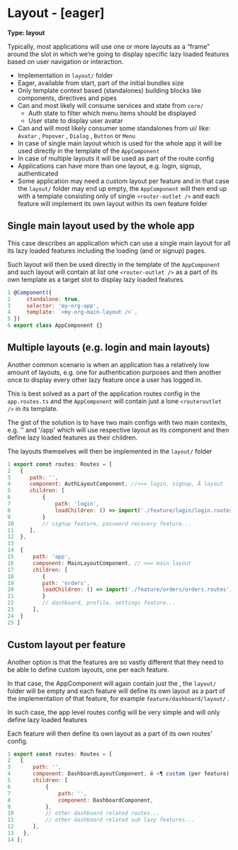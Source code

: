 # Layout - [eager]

**Type: layout**

Typically, most applications will use one or more layouts as a “frame” around the slot in which we’re going to display specific lazy loaded features based on user navigation or interaction.

- Implementation in `layout/` folder
- Eager, available from start, part of the initial bundles size
- Only template context based (standalones) building blocks like components, directives and pipes
- Can and most likely will consume services and state from `core/`
  - Auth state to filter which menu items should be displayed
  - User state to display user avatar
- Can and will most likely consumer some standalones from ui/ like: `Avatar` , `Popover` , `Dialog` , `Button` or `Menu`
- In case of single main layout which is used for the whole app it will be used directly in the template of the `AppComponent`
- In case of multiple layouts it will be used as part of the route config
- Applications can have more than one layout, e.g. login, signup, authenticated
- Some application may need a custom layout per feature and in that case the `layout/` folder may end up empty, the `AppComponent` will then end up with a template consisting only of single `<router-outlet />` and each feature will implement its own layout within its own feature folder

## Single main layout used by the whole app

This case describes an application which can use a single main layout for all its lazy loaded features including the loading (and or signup) pages.

Such layout will then be used directly in the template of the `AppComponent` and such layout will contain at list one `<router-outlet />` as a part of its own template as a target slot to display lazy loaded features.

```javascript
1 @Component({
2     standalone: true,
3     selector: 'my-org-app',
4     template: `<my-org-main-layout />`,
5 })
6 export class AppComponent {}
```

## Multiple layouts (e.g. login and main layouts)

Another common scenario is when an application has a relatively low amount of layouts, e.g. one for authentication purposes and then another once to display every other lazy feature once a user has logged in.

This is best solved as a part of the application routes config in the `app.routes.ts` and the `AppComponent` will contain just a lone `<routeroutlet />` in its template.

The gist of the solution is to have two main configs with two main contexts, e.g. '' and '/app' which will use respective layout as its component and then define lazy loaded features as their children.

The layouts themselves will then be implemented in the `layout/` folder

```javascript
1 export const routes: Routes = [
2   {
3      path: '',
4      component: AuthLayoutComponent, //<== login, signup, Ä layout
5      children: [
6          {
7              path: 'login',
8              loadChildren: () => import('./feature/login/login.routes')
9          }
10         // signup feature, password recovery feature...
11     ],
12  },
13
14  {
15      path: 'app',
16      component: MainLayoutComponent, // <== main layout
17      children: [
18         {
19         path: 'orders',
20         loadChildren: () => import('./feature/orders/orders.routes')
21         }
22         // dashboard, profile, settings feature...
23      ],
24  }
25 ]
```

## Custom layout per feature

Another option is that the features are so vastly different that they need to be able to define custom layouts, one per each feature.

In that case, the AppComponent will again contain just the <router-outlet /> , the `layout/` folder will be empty and each feature will define its own layout as a part of the implementation of that feature, for example
`feature/dashboard/layout/` .

In such case, the app level routes config will be very simple and will only define lazy loaded features

Each feature will then define its own layout as a part of its own routes’ config.

```javascript
1 export const routes: Routes = [
2   {
3       path: '',
4       component: DashboardLayoutComponent, ë <¶ custom (per feature) layout
5       children: [
6           {
7               path: '',
8               component: DashboardComponent,
9           },
10          // other dashboard related routes...
11          // other dashboard related sub lazy features...
12      ],
13   },
14 ];
```
